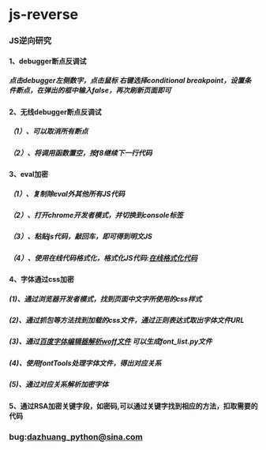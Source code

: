 # js-reverse
### JS逆向研究
#### 1、debugger断点反调试
##### 点击debugger左侧数字，点击鼠标 右键选择conditional breakpoint，设置条件断点，在弹出的框中输入false，再次刷新页面即可
#### 2、无线debugger断点反调试
##### （1）、可以取消所有断点
##### （2）、将调用函数置空，按f8继续下一行代码
#### 3、eval加密
##### （1）、复制除eval外其他所有JS代码
##### （2）、打开chrome开发者模式，并切换到console标签
##### （3）、粘贴js代码，敲回车，即可得到明文JS
##### （4）、使用在线代码格式化，格式化JS代码:[在线格式化代码](http://tool.oschina.net/codeformat/js/)
#### 4、字体通过css加密
##### (1)、通过浏览器开发者模式，找到页面中文字所使用的css样式
##### (2)、通过抓包等方法找到加载的css文件，通过正则表达式取出字体文件URL
##### (3)、通过[百度字体编辑器解析woff文件](http://fontstore.baidu.com/static/editor/index.html) 可以生成font_list.py文件
##### (4)、使用fontTools处理字体文件，得出对应关系
##### (5)、通过对应关系解析加密字体
#### 5、通过RSA加密关键字段，如密码,可以通过关键字找到相应的方法，扣取需要的代码

### bug:dazhuang_python@sina.com
